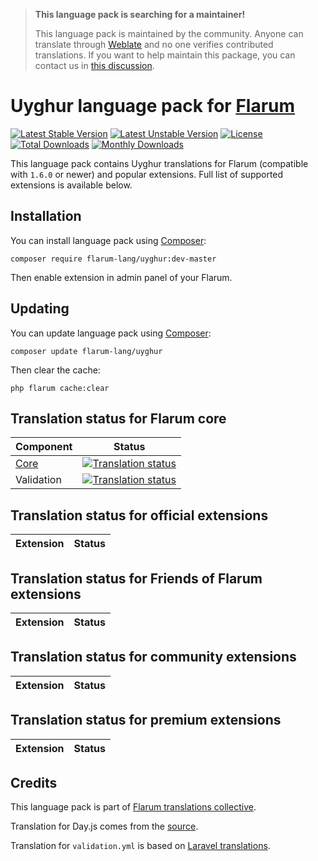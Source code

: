> **This language pack is searching for a maintainer!**
>
> This language pack is maintained by the community. Anyone can translate through [Weblate](https://weblate.rob006.net/languages/ug/flarum/) and no one verifies contributed translations. If you want to help maintain this package, you can contact us in [this discussion](https://discuss.flarum.org/d/27519-the-flarum-language-project).


# Uyghur language pack for [Flarum](https://flarum.org/)

[![Latest Stable Version](https://img.shields.io/packagist/v/flarum-lang/uyghur?color=success&label=stable)](https://packagist.org/packages/flarum-lang/uyghur) 
[![Latest Unstable Version](https://img.shields.io/packagist/v/flarum-lang/uyghur?include_prereleases&label=unstable)](https://packagist.org/packages/flarum-lang/uyghur) 
[![License](https://img.shields.io/packagist/l/flarum-lang/uyghur)](https://packagist.org/packages/flarum-lang/uyghur) 
[![Total Downloads](https://img.shields.io/packagist/dt/flarum-lang/uyghur)](https://packagist.org/packages/flarum-lang/uyghur/stats) 
[![Monthly Downloads](https://img.shields.io/packagist/dm/flarum-lang/uyghur)](https://packagist.org/packages/flarum-lang/uyghur/stats) 

This language pack contains Uyghur translations for Flarum (compatible with `1.6.0` or newer) and popular extensions. Full list of supported extensions is available below.


## Installation

You can install language pack using [Composer](https://getcomposer.org/):

```console
composer require flarum-lang/uyghur:dev-master
```

Then enable extension in admin panel of your Flarum.


## Updating

You can update language pack using [Composer](https://getcomposer.org/):

```console
composer update flarum-lang/uyghur
```

Then clear the cache:

```console
php flarum cache:clear
```


## Translation status for Flarum core

| Component | Status |
| --- | --- |
| [Core](https://github.com/flarum/flarum-core) | [![Translation status](https://weblate.rob006.net/widgets/flarum/ug/core/svg-badge.svg)](https://weblate.rob006.net/projects/flarum/core/ug/) |
| Validation | [![Translation status](https://weblate.rob006.net/widgets/flarum/ug/validation/svg-badge.svg)](https://weblate.rob006.net/projects/flarum/validation/ug/) |


## Translation status for official extensions

<!-- flarum-extensions-list-start -->

| Extension | Status |
| --- | --- |

<!-- flarum-extensions-list-stop -->


## Translation status for Friends of Flarum extensions

<!-- fof-extensions-list-start -->

| Extension | Status |
| --- | --- |

<!-- fof-extensions-list-stop -->


## Translation status for community extensions

<!-- various-extensions-list-start -->

| Extension | Status |
| --- | --- |

<!-- various-extensions-list-stop -->


## Translation status for premium extensions

<!-- premium-extensions-list-start -->

| Extension | Status |
| --- | --- |

<!-- premium-extensions-list-stop -->


## Credits

This language pack is part of [Flarum translations collective](https://github.com/rob006-software/flarum-translations).

Translation for Day.js comes from the [source](https://github.com/iamkun/dayjs/blob/v1.10.4/src/locale/ug.js).

Translation for `validation.yml` is based on [Laravel translations](https://github.com/Laravel-Lang/lang/blob/8.1.3/src/ug/validation.php).

